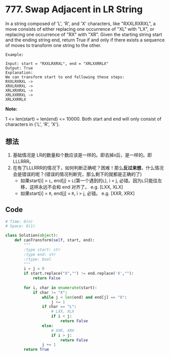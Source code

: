 # 777. Swap Adjacent in LR String


In a string composed of 'L', 'R', and 'X' characters, like "RXXLRXRXL", a move consists of either replacing one occurrence of "XL" with "LX", or replacing one occurrence of "RX" with "XR". Given the starting string start and the ending string end, return True if and only if there exists a sequence of moves to transform one string to the other.


```
Example:

Input: start = "RXXLRXRXL", end = "XRLXXRRLX"
Output: True
Explanation:
We can transform start to end following these steps:
RXXLRXRXL ->
XRXLRXRXL ->
XRLXRXRXL ->
XRLXXRRXL ->
XRLXXRRLX
```

**Note:**

1 <= len(start) = len(end) <= 10000.
Both start and end will only consist of characters in {'L', 'R', 'X'}.

## 想法

1. 基础情况是 LR的数量和个数应该是一样的。即去掉`X`后，是一样的。即LLLRRR。
2. 在有了LLLRRR的情况下，如何判断正确呢？困难！那么**反过来想**，什么情况会是错误的呢？(错误的情况判断完，那么剩下的就都是正确的了)
	* 如果start[i] = `L`, end[j] = `L`(第一个遇到的`L`), i < j, 必错。因为`L`只能往左移，这样永远不会和 end 对齐了。 e.g. [LXX, XLX] 
	* 如果start[i] = `R`, end[j] = `R`, i > j, 必错。 e.g. [XXR, XRX]


## Code 

``` python 
# Time: O(n)
# Space: O(1)

class Solution(object):
    def canTransform(self, start, end):
        """
        :type start: str
        :type end: str
        :rtype: bool
        """        
        i = j = 0
        if start.replace("X","") != end.replace('X',""):
            return False 
            
        for i, char in enumerate(start):
            if char != "X":
                while j < len(end) and end[j] == "X":
                    j += 1
                if char == "L": 
                    # LXX, XLX 
                    if i < j:
                        return False 
                else:
                    # XXR, XRX 
                    if i > j:
                        return False 
                j += 1
        return True    
```